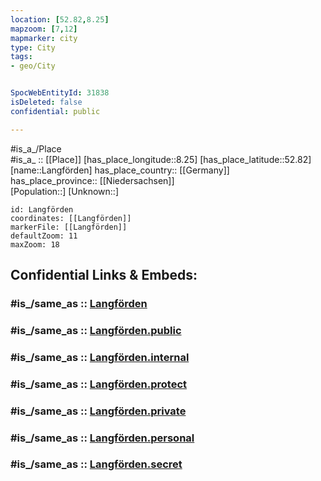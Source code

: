 ```yaml
---
location: [52.82,8.25] 
mapzoom: [7,12] 
mapmarker: city 
type: City
tags:
- geo/City


SpocWebEntityId: 31838
isDeleted: false
confidential: public

---
```

#is_a_/Place  
#is_a_ :: [[Place]] 
[has_place_longitude::8.25] 
[has_place_latitude::52.82] 
[name::Langförden] 
has_place_country:: [[Germany]]  
has_place_province:: [[Niedersachsen]]  
[Population::] 
[Unknown::] 


```leaflet
id: Langförden
coordinates: [[Langförden]] 
markerFile: [[Langförden]] 
defaultZoom: 11 
maxZoom: 18
```


## Confidential Links & Embeds: 

### #is_/same_as :: [Langförden](/_Standards/Earth/Continent/Europe/Europe~Central/Germany/Germany~West/Niedersachsen/counties~Niedersachsen/Vechta/Langförden.md) 

### #is_/same_as :: [Langförden.public](/_public/Earth/Continent/Europe/Europe~Central/Germany/Germany~West/Niedersachsen/counties~Niedersachsen/Vechta/Langförden.public.md) 

### #is_/same_as :: [Langförden.internal](/_internal/Earth/Continent/Europe/Europe~Central/Germany/Germany~West/Niedersachsen/counties~Niedersachsen/Vechta/Langförden.internal.md) 

### #is_/same_as :: [Langförden.protect](/_protect/Earth/Continent/Europe/Europe~Central/Germany/Germany~West/Niedersachsen/counties~Niedersachsen/Vechta/Langförden.protect.md) 

### #is_/same_as :: [Langförden.private](/_private/Earth/Continent/Europe/Europe~Central/Germany/Germany~West/Niedersachsen/counties~Niedersachsen/Vechta/Langförden.private.md) 

### #is_/same_as :: [Langförden.personal](/_personal/Earth/Continent/Europe/Europe~Central/Germany/Germany~West/Niedersachsen/counties~Niedersachsen/Vechta/Langförden.personal.md) 

### #is_/same_as :: [Langförden.secret](/_secret/Earth/Continent/Europe/Europe~Central/Germany/Germany~West/Niedersachsen/counties~Niedersachsen/Vechta/Langförden.secret.md)

